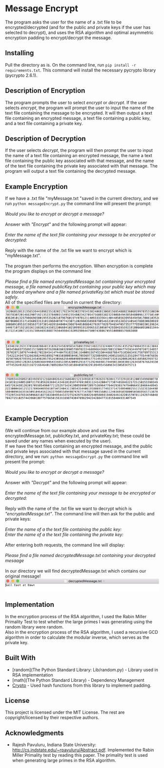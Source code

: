 # Message Encrypt

The program asks the user for the name of a .txt file to be encrypted/decrypted (and for the public and private keys if the user has selected to decrypt), and uses the RSA algorithm and optimal asymmetric encryption padding to encrypt/decrypt the message.

## Installing

Pull the directory as is.  On the command line, run `pip install -r requirements.txt`.  This command will install the necessary pycrypto library (pycrypto 2.6.1).

## Description of Encryption
The program prompts the user to select *encrypt* or *decrypt*. If the user selects *encrypt*, the program will prompt the user to input the name of the text file containing the message to be encrypted. It will then output a text file containing an encrypted message, a text file containing a public key, and a text file containing a private key. <br />
## Description of Decryption
If the user selects *decrypt*, the program will then prompt the user to input the name of a text file containing an encrypted message, the name a text file containing the public key associated with that message, and the name of the text file containing the private key associated with that message. The program will output a text file containing the decrypted message. <br />

## Example Encryption
If we have a .txt file "myMessage.txt "saved in the current directory, and we run `python messageEncrypt.py` the command line will present the prompt:  <br /> <br />
*Would you like to encrypt or decrypt a message?* <br /><br />
Answer with *"Encrypt"* and the following prompt will appear: <br /> <br />
*Enter the name of the text file containing your message to be encrypted or decrypted:* <br /> <br />
Reply with the name of the .txt file we want to encrypt which is "myMessage.txt". <br />  <br />
The program then performs the encryption.  When encryption is complete the program displays on the command line <br /> <br />
*Please find a file named encryptedMessage.txt containing your encrypted message, a file named publicKey.txt containing your public key which may be stored anywhere and a file named privateKey.txt which must be stored safely*. <br/>
  All of the specified files are  found in current the directory:  <br />
![encryptedMessage.txt](/example/B.png)
![publicKey.txt](/example/C.png)
![privateKey.txt](/example/D.png)



## Example Decryption
(We will continue from our example above and use the files encryptedMessage.txt, publicKey.txt, and privateKey.txt; these could be saved under any names when executed by the user). <br />
If we have the text files containing an encrypted message, and the public and private keys associated with that message saved in the current directory, and we run: `python messageEncrypt.py` the command line will present the prompt:  <br /> <br />
*Would you like to encrypt or decrypt a message?*  </center> <br /> <br />
Answer with *"Decrypt"* and the following prompt will appear: <br /> <br />
*Enter the name of the text file containing your message to be encrypted or decrypted:* </center>  <br /> <br />
Reply with the name of the .txt file we want to decrypt which is *"encryptedMessge.txt"*. The command line will then ask for the public and private keys: <br /> <br />
*Enter the name of a the text file containing the public key:* </br> 
*Enter the name of a the text file containing the private key:*</br> <br />
After entering both requests, the command line will display: <br /> <br />
*Please find a file named decryptedMessage.txt containing your decrypted mesaage* </br> <br />
In our directory we will find decryptedMessage.txt which contains our original message!
![decryptedMessage.txt](/example/E.png)



## Implementation

In the encryption process of the RSA algorithm, I used the Rabin Miller Primality Test to test whether the large primes I was generating using the random library were random. <br />
Also in the encryption process of the RSA algorithm, I used a recursive GCD algorithm in order to calculate the modular inverse, which serves as the private key.



## Built With

* [random](The Python Standard Library: Lib/random.py) - Library used in RSA implementation
* [math](The Python Standard Library) - Dependency Management
* [Crypto](https://github.com/dlitz/pycrypto) - Used hash functions from this library to implement padding.



## License

This project is licensed under the MIT License. The rest are copyright/licensed by their respective authors.

## Acknowledgments

* Rajesh Pavuluru, Indiana State University: http://cs.indstate.edu/~rpavuluru/Abstract.pdf.  Implemented the Rabin Miller Primality test by reading this paper.  The primality test is used when generating large primes in the RSA algorithm.


